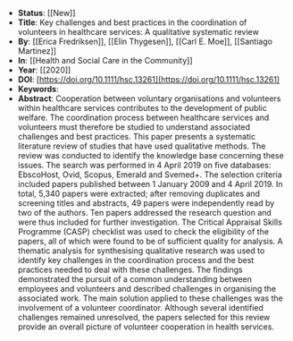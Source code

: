 - **Status**: [[New]]
- **Title**: Key challenges and best practices in the coordination of volunteers in healthcare services: A qualitative systematic review
- **By**: [[Erica Fredriksen]], [[Elin Thygesen]], [[Carl E. Moe]], [[Santiago Martinez]]
- **In**: [[Health and Social Care in the Community]]
- **Year**: [[2020]]
- **DOI**: [https://doi.org/10.1111/hsc.13261](https://doi.org/10.1111/hsc.13261)
- **Keywords**:
- **Abstract**:
  Cooperation between voluntary organisations and volunteers within healthcare services contributes to the development of public welfare. The coordination process between healthcare services and volunteers must therefore be studied to understand associated challenges and best practices. This paper presents a systematic literature review of studies that have used qualitative methods. The review was conducted to identify the knowledge base concerning these issues. The search was performed in 4 April 2019 on five databases: EbscoHost, Ovid, Scopus, Emerald and Svemed+. The selection criteria included papers published between 1 January 2009 and 4 April 2019. In total, 5,340 papers were extracted; after removing duplicates and screening titles and abstracts, 49 papers were independently read by two of the authors. Ten papers addressed the research question and were thus included for further investigation. The Critical Appraisal Skills Programme (CASP) checklist was used to check the eligibility of the papers, all of which were found to be of sufficient quality for analysis. A thematic analysis for synthesising qualitative research was used to identify key challenges in the coordination process and the best practices needed to deal with these challenges. The findings demonstrated the pursuit of a common understanding between employees and volunteers and described challenges in organising the associated work. The main solution applied to these challenges was the involvement of a volunteer coordinator. Although several identified challenges remained unresolved, the papers selected for this review provide an overall picture of volunteer cooperation in health services.